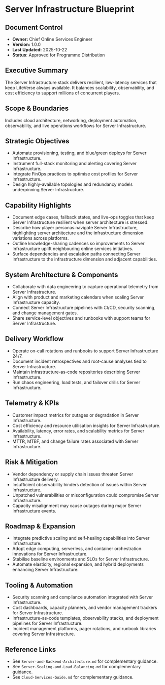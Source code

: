 # Server Infrastructure Blueprint
## Document Control
- **Owner:** Chief Online Services Engineer
- **Version:** 1.0.0
- **Last Updated:** 2025-10-22
- **Status:** Approved for Programme Distribution

## Executive Summary
The Server Infrastructure stack delivers resilient, low-latency services that keep LifeVerse always
available. It balances scalability, observability, and cost efficiency to support millions of
concurrent players.

## Scope & Boundaries
Includes cloud architecture, networking, deployment automation, observability, and live operations
workflows for Server Infrastructure.

## Strategic Objectives
- Automate provisioning, testing, and blue/green deploys for Server Infrastructure.
- Instrument full-stack monitoring and alerting covering Server Infrastructure.
- Integrate FinOps practices to optimise cost profiles for Server Infrastructure.
- Design highly-available topologies and redundancy models underpinning Server Infrastructure.

## Capability Highlights
- Document edge cases, fallback states, and live-ops toggles that keep Server Infrastructure resilient when server architecture is stressed.
- Describe how player personas navigate Server Infrastructure, highlighting server architecture and the infrastructure dimension variations across platforms.
- Outline knowledge-sharing cadences so improvements to Server Infrastructure uplift neighbouring online services initiatives.
- Surface dependencies and escalation paths connecting Server Infrastructure to the infrastructure dimension and adjacent capabilities.

## System Architecture & Components
- Collaborate with data engineering to capture operational telemetry from Server Infrastructure.
- Align with product and marketing calendars when scaling Server Infrastructure capacity.
- Connect Server Infrastructure pipelines with CI/CD, security scanning, and change management gates.
- Share service-level objectives and runbooks with support teams for Server Infrastructure.

## Delivery Workflow
- Operate on-call rotations and runbooks to support Server Infrastructure 24/7.
- Document incident retrospectives and root-cause analyses tied to Server Infrastructure.
- Maintain infrastructure-as-code repositories describing Server Infrastructure.
- Run chaos engineering, load tests, and failover drills for Server Infrastructure.

## Telemetry & KPIs
- Customer impact metrics for outages or degradation in Server Infrastructure.
- Cost efficiency and resource utilisation insights for Server Infrastructure.
- Availability, latency, error rates, and scalability metrics for Server Infrastructure.
- MTTR, MTBF, and change failure rates associated with Server Infrastructure.

## Risk & Mitigation
- Vendor dependency or supply chain issues threaten Server Infrastructure delivery.
- Insufficient observability hinders detection of issues within Server Infrastructure.
- Unpatched vulnerabilities or misconfiguration could compromise Server Infrastructure.
- Capacity misalignment may cause outages during major Server Infrastructure events.

## Roadmap & Expansion
- Integrate predictive scaling and self-healing capabilities into Server Infrastructure.
- Adopt edge computing, serverless, and container orchestration innovations for Server Infrastructure.
- Stabilise baseline environments and SLOs for Server Infrastructure.
- Automate elasticity, regional expansion, and hybrid deployments enhancing Server Infrastructure.

## Tooling & Automation
- Security scanning and compliance automation integrated with Server Infrastructure.
- Cost dashboards, capacity planners, and vendor management trackers for Server Infrastructure.
- Infrastructure-as-code templates, observability stacks, and deployment pipelines for Server Infrastructure.
- Incident management platforms, pager rotations, and runbook libraries covering Server Infrastructure.

## Reference Links
- See `Server-and-Backend-Architecture.md` for complementary guidance.
- See `Server-Scaling-and-Load-Balancing.md` for complementary guidance.
- See `Cloud-Services-Guide.md` for complementary guidance.
